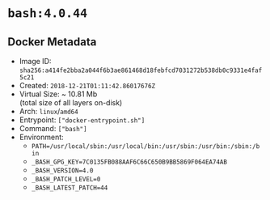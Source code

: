 # `bash:4.0.44`

## Docker Metadata

- Image ID: `sha256:a414fe2bba2a044f6b3ae861468d18febfcd7031272b538db0c9331e4faf5c21`
- Created: `2018-12-21T01:11:42.86017676Z`
- Virtual Size: ~ 10.81 Mb  
  (total size of all layers on-disk)
- Arch: `linux`/`amd64`
- Entrypoint: `["docker-entrypoint.sh"]`
- Command: `["bash"]`
- Environment:
  - `PATH=/usr/local/sbin:/usr/local/bin:/usr/sbin:/usr/bin:/sbin:/bin`
  - `_BASH_GPG_KEY=7C0135FB088AAF6C66C650B9BB5869F064EA74AB`
  - `_BASH_VERSION=4.0`
  - `_BASH_PATCH_LEVEL=0`
  - `_BASH_LATEST_PATCH=44`
